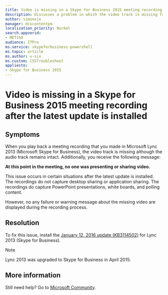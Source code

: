 ```yaml
---
title: Video is missing in a Skype for Business 2015 meeting recording
description: Discusses a problem in which the video track is missing from a Skype for Business 2015 meeting recording after the December 2015 security update 3114351 is installed.
author: simonxjx
manager: dcscontentpm
localization_priority: Normal
search.appverid: 
- MET150
audience: ITPro
ms.service: skypeforbusiness-powershell
ms.topic: article
ms.author: v-six
ms.custom: CSSTroubleshoot
appliesto:
- Skype for Business 2015
---
```


# Video is missing in a Skype for Business 2015 meeting recording after the latest update is installed

## Symptoms

When you play back a meeting recording that you made in Microsoft Lync 2013 (Microsoft Skype for Business), the video track is missing although the audio track remains intact. Additionally, you receive the following message:

**At this point in the meeting, no one was presenting or sharing video.**

This issue occurs in certain situations after the latest update is installed. The recordings do not capture desktop sharing or application sharing. The recordings do capture PowerPoint presentations, white boards, and polling content.

However, no any failure or warning message about the missing video are displayed during the recording process.

## Resolution

To fix this issue, install the [January 12, 2016 update (KB3114502)](https://support.microsoft.com/help/3114502) for Lync 2013 (Skype for Business).

> [!NOTE]
> Lync 2013 was upgraded to Skype for Business in April 2015.

## More information

Still need help? Go to [Microsoft Community](https://answers.microsoft.com/).
